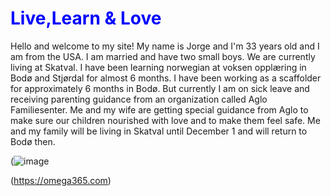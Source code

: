 
<h1 style="color:blue;">Live,Learn & Love</h1>

Hello and welcome to my site! My name is Jorge and I'm 33 years old and I am from the USA. I am married and have two small boys. We are currently living at Skatval. I have been learning norwegian at voksen opplæring in Bodø and Stjørdal for almost 6 months. I have been working as a scaffolder for approximately 6 months in Bodø. But currently I am on sick leave and receiving parenting guidance from an organization called Aglo Familiesenter. Me and my wife are getting special guidance from Aglo to make sure our children nourished with love and to make them feel safe.  Me and my family will be living in Skatval until December 1 and will return to Bodø then. 


(![image](https://github.com/CosPLearner/masseEpler/assets/145129324/84a8297d-6189-4e27-95e4-bd732fcb6043)

(https://omega365.com)

